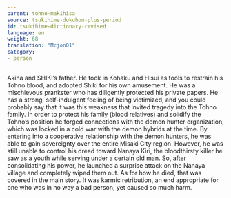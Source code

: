 ```yaml
---
parent: tohno-makihisa
source: tsukihime-dokuhon-plus-period
id: tsukihime-dictionary-revised
language: en
weight: 68
translation: "Mcjon01"
category:
- person
---
```


Akiha and SHIKI’s father. He took in Kohaku and Hisui as tools to restrain his Tohno blood, and adopted Shiki for his own amusement. He was a mischievous prankster who has diligently protected his private papers. He has a strong, self-indulgent feeling of being victimized, and you could probably say that it was this weakness that invited tragedy into the Tohno family.
In order to protect his family (blood relatives) and solidify the Tohno’s position he forged connections with the demon hunter organization, which was locked in a cold war with the demon hybrids at the time. By entering into a cooperative relationship with the demon hunters, he was able to gain sovereignty over the entire Misaki City region.
However, he was still unable to control his dread toward Nanaya Kiri, the bloodthirsty killer he saw as a youth while serving under a certain old man. So, after consolidating his power, he launched a surprise attack on the Nanaya village and completely wiped them out.
As for how he died, that was covered in the main story. It was karmic retribution, an end appropriate for one who was in no way a bad person, yet caused so much harm.
